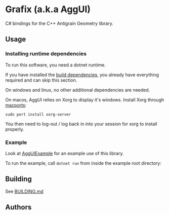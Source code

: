 # Grafix (a.k.a AggUI)

C# bindings for the C++ Antigrain Geometry library.

## Usage

### Installing runtime dependencies

To run this software, you need a dotnet runtime.

If you have installed the [build dependencies](./BUILDING.md), you already have everything required and can skip this section.

On windows and linux, no other additional dependencies are needed.

On macos, AggUI relies on Xorg to display it's windows.
Install Xorg through [macports](https://www.macports.org/install.php):

```
sudo port install xorg-server
```

You then need to log-out / log back in into your session for xorg to install properly.

### Example

Look at [AggUIExample](./AggUIExample/) for an example use of this library.

To run the example, call `dotnet run` from inside the example root directory:

## Building

See [BUILDING.md](./BUILDING.md)

## Authors

